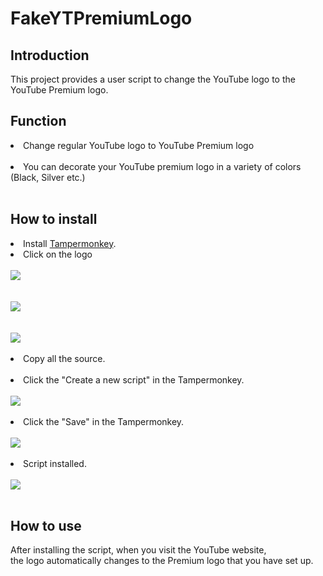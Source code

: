 # FakeYTPremiumLogo

## Introduction
This project provides a user script to change the YouTube logo to the YouTube Premium logo. 

## Function
<li>Change regular YouTube logo to YouTube Premium logo</li><br/>
<li>You can decorate your YouTube premium logo in a variety of colors (Black, Silver etc.)</li><br/>
  
## How to install
<li>Install <a href="https://chrome.google.com/webstore/detail/dhdgffkkebhmkfjojejmpbldmpobfkfo">Tampermonkey</a>.</li>
<li>Click on the logo</li><br/>
<a href="https://raw.githubusercontent.com/diligencefrozen/FakeYTPremiumlogo/main/main.js"><img src="https://github.com/diligencefrozen/FakeYTPremiumlogo/blob/main/logo/original.png?raw=true"><br/><br/></a>
<a href="https://raw.githubusercontent.com/diligencefrozen/FakeYTPremiumlogo/main/orange.js"><br/><img src="https://github.com/diligencefrozen/FakeYTPremiumlogo/blob/main/logo/orange.png?raw=true"><br/><br/></a>
<a href="https://raw.githubusercontent.com/diligencefrozen/FakeYTPremiumlogo/main/silver.js"><br/><img src="https://github.com/diligencefrozen/FakeYTPremiumlogo/blob/main/logo/silver.png?raw=true"><br/><br/></a>

<li>Copy all the source.</li><br/>
<li>Click the "Create a new script" in the Tampermonkey.</li><br/>
<img src="https://github.com/diligencefrozen/FakeYTPremiumlogo/blob/main/logo/readme_manual.png?raw=true"><br/><br/>

<li>Click the "Save" in the Tampermonkey.</li><br/>
<img src="https://github.com/diligencefrozen/FakeYTPremiumlogo/blob/main/logo/readme_manual02.png?raw=true"><br/><br/>

<li>Script installed.</li><br/>
<img src="https://github.com/diligencefrozen/FakeYTPremiumlogo/blob/main/logo/readme_manual03.png?raw=true"><br/><br/>
  
## How to use
After installing the script, when you visit the YouTube website, <br/>the logo automatically changes to the Premium logo that you have set up.


